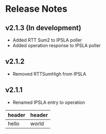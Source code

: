 # Release Notes

## v2.1.3 (In development)
* Added RTT Sum2 to IPSLA poller
* Added operation response to IPSLA poller

## v2.1.2
* Removed RTTSumHigh from IPSLA

## v2.1.1
* Renamed IPSLA entry to operation



| header | header |
|:-------|:-------|
| hello  | world  |
